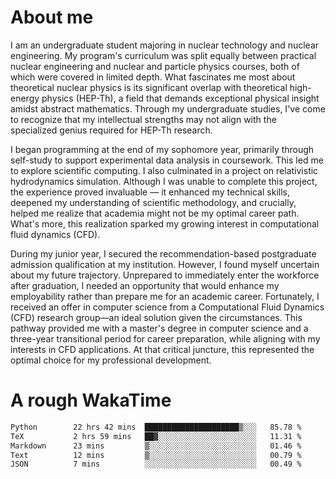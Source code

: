 # About me

I am an undergraduate student majoring in nuclear technology and nuclear engineering. My program's curriculum was split equally between practical nuclear engineering and nuclear and particle physics courses, both of which were covered in limited depth. What fascinates me most about theoretical nuclear physics is its significant overlap with theoretical high-energy physics (HEP-Th), a field that demands exceptional physical insight amidst abstract mathematics. Through my undergraduate studies, I've come to recognize that my intellectual strengths may not align with the specialized genius required for HEP-Th research.

I began programming at the end of my sophomore year, primarily through self-study to support experimental data analysis in coursework. This led me to explore scientific computing. I also culminated in a project on relativistic hydrodynamics simulation. Although I was unable to complete this project, the experience proved invaluable — it enhanced my technical skills, deepened my understanding of scientific methodology, and crucially, helped me realize that academia might not be my optimal career path. What's more, this realization sparked my growing interest in computational fluid dynamics (CFD).

During my junior year, I secured the recommendation-based postgraduate admission qualification at my institution. However, I found myself uncertain about my future trajectory. Unprepared to immediately enter the workforce after graduation, I needed an opportunity that would enhance my employability rather than prepare me for an academic career. Fortunately, I received an offer in computer science from a Computational Fluid Dynamics (CFD) research group—an ideal solution given the circumstances. This pathway provided me with a master's degree in computer science and a three-year transitional period for career preparation, while aligning with my interests in CFD applications. At that critical juncture, this represented the optimal choice for my professional development.

# A rough WakaTime

<!--START_SECTION:waka-->

```txt
Python        22 hrs 42 mins  █████████████████████▒░░░   85.78 %
TeX           2 hrs 59 mins   ██▓░░░░░░░░░░░░░░░░░░░░░░   11.31 %
Markdown      23 mins         ▒░░░░░░░░░░░░░░░░░░░░░░░░   01.46 %
Text          12 mins         ▒░░░░░░░░░░░░░░░░░░░░░░░░   00.79 %
JSON          7 mins          ░░░░░░░░░░░░░░░░░░░░░░░░░   00.49 %
```

<!--END_SECTION:waka-->
